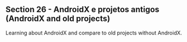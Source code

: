 ## Section 26 - AndroidX e projetos antigos (AndroidX and old projects)

Learning about AndroidX and compare to old projects without AndroidX.
